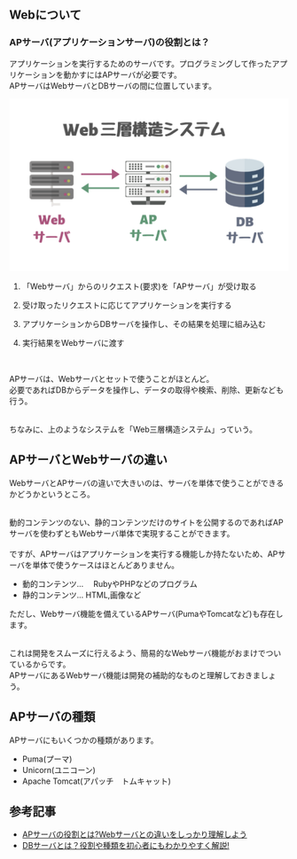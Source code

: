 

## Webについて


### APサーバ(アプリケーションサーバ)の役割とは？

アプリケーションを実行するためのサーバです。プログラミングして作ったアプリケーションを動かすにはAPサーバが必要です。<br>
APサーバはWebサーバとDBサーバの間に位置しています。


![md](../img/APserver.jpg)



1. 「Webサーバ」からのリクエスト(要求)を「APサーバ」が受け取る

2. 受け取ったリクエストに応じてアプリケーションを実行する

3. アプリケーションからDBサーバを操作し、その結果を処理に組み込む

4. 実行結果をWebサーバに渡す

<br>

APサーバは、Webサーバとセットで使うことがほとんど。<br>
必要であればDBからデータを操作し、データの取得や検索、削除、更新なども行う。<br>

<br>
ちなみに、上のようなシステムを「Web三層構造システム」っていう。


<br>

## APサーバとWebサーバの違い


WebサーバとAPサーバの違いで大きいのは、サーバを単体で使うことができるかどうかというところ。<br>

<br>
動的コンテンツのない、静的コンテンツだけのサイトを公開するのであればAPサーバを使わずともWebサーバ単体で実現することができます。<br>

<br>
ですが、APサーバはアプリケーションを実行する機能しか持たないため、APサーバを単体で使うケースはほとんどありません。

<br>


- 動的コンテンツ... 　RubyやPHPなどのプログラム
- 静的コンテンツ...   HTML,画像など

ただし、Webサーバ機能を備えているAPサーバ(PumaやTomcatなど)も存在します。<br>
<br>

これは開発をスムーズに行えるよう、簡易的なWebサーバ機能がおまけでついているからです。<br>
APサーバにあるWebサーバ機能は開発の補助的なものと理解しておきましょう。

## APサーバの種類

APサーバにもいくつかの種類があります。

- Puma(プーマ)
- Unicorn(ユニコーン)
- Apache Tomcat(アパッチ　トムキャット)





































## 参考記事


- <a href="https://kitsune-programming.com/ap-server-summary">APサーバの役割とは?Webサーバとの違いをしっかり理解しよう</a>
- <a href="https://kitsune-programming.com/db-server-summary">DBサーバとは？役割や種類を初心者にもわかりやすく解説!</a>





